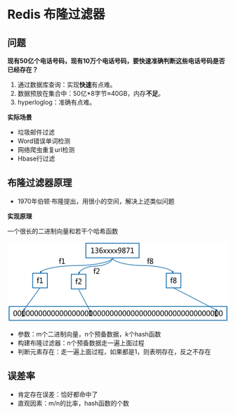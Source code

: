 # Redis 布隆过滤器

## 问题

**现有50亿个电话号码，现有10万个电话号码，要快速准确判断这些电话号码是否已经存在？**

1. 通过数据库查询：实现**快速**有点难。
2. 数据预放在集合中：50亿*8字节≈40GB，内存**不足**。
3. hyperloglog：准确有点难。

**实际场景**

- 垃圾邮件过滤
- Word错误单词检测
- 网络爬虫重复url检测
- Hbase行过滤

## 布隆过滤器原理

- 1970年伯顿·布隆提出，用很小的空间，解决上述类似问题

**实现原理**

一个很长的二进制向量和若干个哈希函数

![原理](assets/12-1.png)

- 参数：m个二进制向量，n个预备数据，k个hash函数
- 构建布隆过滤器：n个预备数据走一遍上面过程
- 判断元素存在：走一遍上面过程，如果都是1，则表明存在，反之不存在

## 误差率

- 肯定存在误差：恰好都命中了
- 直观因素：m/n的比率，hash函数的个数